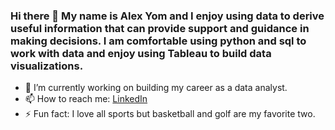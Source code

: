 ### Hi there 👋 My name is Alex Yom and I enjoy using data to derive useful information that can provide support and guidance in making decisions. I am comfortable using python and sql to work with data and enjoy using Tableau to build data visualizations.



- 🔭 I’m currently working on building my career as a data analyst.
- 📫 How to reach me: [LinkedIn](https://www.linkedin.com/in/alex-yom-yom/)
- ⚡ Fun fact: I love all sports but basketball and golf are my favorite two.

